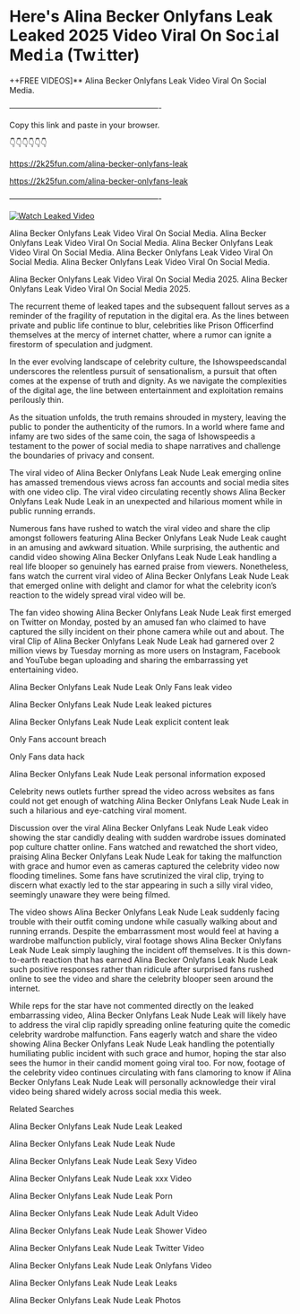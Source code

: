 # Here's Alina Becker Onlyfans Leak Leaked 2025 Video Viral On Soc𝚒al Med𝚒a (Tw𝚒tter)

++FREE VIDEOS]** Alina Becker Onlyfans Leak Video Viral On Social Media.

———————————————————-

Copy this link and paste in your browser.

👇👇👇👇👇👇

https://2k25fun.com/alina-becker-onlyfans-leak

https://2k25fun.com/alina-becker-onlyfans-leak

———————————————————-

[![Watch Leaked Video](https://miro.medium.com/v2/resize:fit:828/format:webp/1*cilzJN44JGOrTw9NJCrNHA.gif "Watch Leaked Video")](https://2k25fun.com/alina-becker-onlyfans-leak)

Alina Becker Onlyfans Leak Video Viral On Social Media. Alina Becker Onlyfans Leak Video Viral On Social Media. Alina Becker Onlyfans Leak Video Viral On Social Media. Alina Becker Onlyfans Leak Video Viral On Social Media. Alina Becker Onlyfans Leak Video Viral On Social Media.

Alina Becker Onlyfans Leak Video Viral On Social Media 2025. Alina Becker Onlyfans Leak Video Viral On Social Media 2025.

The recurrent theme of leaked tapes and the subsequent fallout serves as a reminder of the fragility of reputation in the digital era. As the lines between private and public life continue to blur, celebrities like Prison Officerfind themselves at the mercy of internet chatter, where a rumor can ignite a firestorm of speculation and judgment.

In the ever evolving landscape of celebrity culture, the Ishowspeedscandal underscores the relentless pursuit of sensationalism, a pursuit that often comes at the expense of truth and dignity. As we navigate the complexities of the digital age, the line between entertainment and exploitation remains perilously thin.

As the situation unfolds, the truth remains shrouded in mystery, leaving the public to ponder the authenticity of the rumors. In a world where fame and infamy are two sides of the same coin, the saga of Ishowspeedis a testament to the power of social media to shape narratives and challenge the boundaries of privacy and consent.

The viral video of Alina Becker Onlyfans Leak Nude Leak emerging online has amassed tremendous views across fan accounts and social media sites with one video clip. The viral video circulating recently shows Alina Becker Onlyfans Leak Nude Leak in an unexpected and hilarious moment while in public running errands.

Numerous fans have rushed to watch the viral video and share the clip amongst followers featuring Alina Becker Onlyfans Leak Nude Leak caught in an amusing and awkward situation. While surprising, the authentic and candid video showing Alina Becker Onlyfans Leak Nude Leak handling a real life blooper so genuinely has earned praise from viewers. Nonetheless, fans watch the current viral video of Alina Becker Onlyfans Leak Nude Leak that emerged online with delight and clamor for what the celebrity icon’s reaction to the widely spread viral video will be.

The fan video showing Alina Becker Onlyfans Leak Nude Leak first emerged on Twitter on Monday, posted by an amused fan who claimed to have captured the silly incident on their phone camera while out and about. The viral Clip of Alina Becker Onlyfans Leak Nude Leak had garnered over 2 million views by Tuesday morning as more users on Instagram, Facebook and YouTube began uploading and sharing the embarrassing yet entertaining video.

Alina Becker Onlyfans Leak Nude Leak Only Fans leak video

Alina Becker Onlyfans Leak Nude Leak leaked pictures

Alina Becker Onlyfans Leak Nude Leak explicit content leak

Only Fans account breach

Only Fans data hack

Alina Becker Onlyfans Leak Nude Leak personal information exposed

Celebrity news outlets further spread the video across websites as fans could not get enough of watching Alina Becker Onlyfans Leak Nude Leak in such a hilarious and eye-catching viral moment.

Discussion over the viral Alina Becker Onlyfans Leak Nude Leak video showing the star candidly dealing with sudden wardrobe issues dominated pop culture chatter online. Fans watched and rewatched the short video, praising Alina Becker Onlyfans Leak Nude Leak for taking the malfunction with grace and humor even as cameras captured the celebrity video now flooding timelines. Some fans have scrutinized the viral clip, trying to discern what exactly led to the star appearing in such a silly viral video, seemingly unaware they were being filmed.

The video shows Alina Becker Onlyfans Leak Nude Leak suddenly facing trouble with their outfit coming undone while casually walking about and running errands. Despite the embarrassment most would feel at having a wardrobe malfunction publicly, viral footage shows Alina Becker Onlyfans Leak Nude Leak simply laughing the incident off themselves. It is this down-to-earth reaction that has earned Alina Becker Onlyfans Leak Nude Leak such positive responses rather than ridicule after surprised fans rushed online to see the video and share the celebrity blooper seen around the internet.

While reps for the star have not commented directly on the leaked embarrassing video, Alina Becker Onlyfans Leak Nude Leak will likely have to address the viral clip rapidly spreading online featuring quite the comedic celebrity wardrobe malfunction. Fans eagerly watch and share the video showing Alina Becker Onlyfans Leak Nude Leak handling the potentially humiliating public incident with such grace and humor, hoping the star also sees the humor in their candid moment going viral too. For now, footage of the celebrity video continues circulating with fans clamoring to know if Alina Becker Onlyfans Leak Nude Leak will personally acknowledge their viral video being shared widely across social media this week.

Related Searches

Alina Becker Onlyfans Leak Nude Leak Leaked

Alina Becker Onlyfans Leak Nude Leak Nude

Alina Becker Onlyfans Leak Nude Leak Sexy Video

Alina Becker Onlyfans Leak Nude Leak xxx Video

Alina Becker Onlyfans Leak Nude Leak Porn

Alina Becker Onlyfans Leak Nude Leak Adult Video

Alina Becker Onlyfans Leak Nude Leak Shower Video

Alina Becker Onlyfans Leak Nude Leak Twitter Video

Alina Becker Onlyfans Leak Nude Leak Onlyfans Video

Alina Becker Onlyfans Leak Nude Leak Leaks

Alina Becker Onlyfans Leak Nude Leak Photos